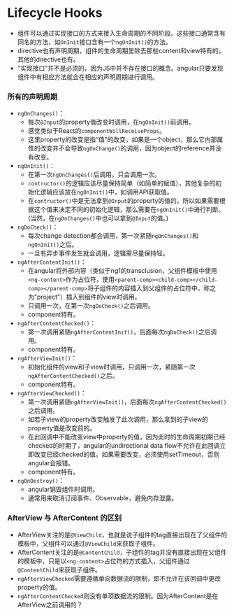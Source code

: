 Lifecycle Hooks
=========

* 组件可以通过实现接口的方式来接入生命周期的不同阶段。这些接口通常含有同名的方法，如`OnInit`接口含有一个`ngOnInit()`的方法。
* directive也有声明周期，组件的生命周期里除去那些content和view特有的，其他的directive也有。
* “实现接口”并不是必须的，因为JS中并不存在接口的概念。angular只要发现组件中有相应方法就会在相应的声明周期进行调用。

### 所有的声明周期

* `ngOnChanges()`：
  * 每次`@Input`的property值改变时调用，在`ngOnInit()`前调用。
  * 感觉类似于React的`componentWillReceiveProps`。
  * 这里property的改变是指“值”的改变，如果是一个object，那么它内部属性的改变并不会导致`ngOnChange()`的调用，因为object的reference并没有改变。
* `ngOnInit()`：
  * 在第一次`ngOnChanges()`后调用，只会调用一次。
  * `contructor()`的逻辑应该尽量保持简单（如简单的赋值），其他复杂的初始化逻辑应该放在`ngOnInit()`中，如调用API获取值。
  * 在`contructor()`中是无法拿到`@Input`的property的值的，所以如果需要根据这个值来决定不同的初始化逻辑，那么需要在`ngOnInit()`中进行判断。(当然，在`ngOnChanges()`中也可以拿到`@Input`的值。)
* `ngDoCheck()`：
  * 每次change detection都会调用，第一次紧随`ngOnChanges()`和`ngOnInit()`之后。
  * 一旦有异步事件发生就会调用，逻辑需尽量保持轻。
* `ngAfterContentInit()`：
  * 在angular将外部内容（类似于ng1的transclusion，父组件模板中使用`<ng-content>`作为占位符，使用`<parent-comp><child-comp></child-comp></parent-comp>`将子组件的内容插入到父组件的占位符中，称之为"project"）插入到组件的view时调用。
  * 只调用一次，在第一次`ngDoCheck()`之后调用。
  * component特有。
* `ngAfterContentChecked()`：
  * 第一次调用紧随`ngAfterContentInit()`，后面每次`ngDoCheck()`之后调用。
  * component特有。
* `ngAfterViewInit()`：
  * 初始化组件的view和子view时调用，只调用一次，紧随第一次`ngAfterContentChecked()`之后。
  * component特有。
* `ngAfterViewChecked()`：
  * 第一次调用紧随`ngAfterViewInit()`，后面每次`ngAfterContentChecked()`之后调用。
  * 如若子view的property改变触发了此次调用，那么拿到的子view的property值是改变前的。
  * 在此回调中不能改变view中property的值，因为此时的生命周期初期已经checked的时期了，angular的undirectional data flow不允许在此回调立即改变已经checked的值。如果需要改变，必须使用setTimeout，否则angular会报错。
  * component特有。
* `ngOnDestroy()`：
  * angular销毁组件时调用。
  * 通常用来取消订阅事件、Observable，避免内存泄露。

### AfterView 与 AfterContent 的区别

* AfterView关注的是`@ViewChild`，也就是说子组件的tag直接出现在了父组件的模板中，父组件可以通过`@ViewChild`来获取子组件。
* AfterContent关注的是`@ContentChild`，子组件的tag并没有直接出现在父组件的模板中，只是以`<ng-content>`占位符的方式插入，父组件通过`@ContentChild`来获取子组件。
* `ngAfterViewChecked`需要遵循单向数据流的限制，即不允许在该回调中更改property的值。
* `ngAfterContentChecked`则没有单项数据流的限制。因为AfterContent是在AfterView之前调用的？

